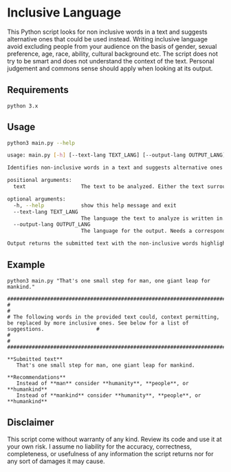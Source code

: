 # Inclusive Language

This Python script looks for non inclusive words in a text and suggests alternative ones that could be used instead. Writing inclusive language avoid excluding people from your audience on the basis of gender, sexual preference, age, race, ability, cultural background etc. The script does not try to be smart and does not understand the context of the text. Personal judgement and commons sense should apply when looking at its output. 

## Requirements
`python 3.x`

## Usage
```bash
python3 main.py --help

usage: main.py [-h] [--text-lang TEXT_LANG] [--output-lang OUTPUT_LANG] text

Identifies non-inclusive words in a text and suggests alternative ones that could be used instead.

positional arguments:
  text                  The text to be analyzed. Either the text surrounded by quotes or the path to a file.

optional arguments:
  -h, --help            show this help message and exit
  --text-lang TEXT_LANG
                        The language the text to analyze is written in. Needs a corresponding glossary under /glossaries. Defaults to "en"
  --output-lang OUTPUT_LANG
                        The language for the output. Needs a corresponding translation file under /languages. Defaults to "en"

Output returns the submitted text with the non-inclusive words highlighted and alternative suggestions for each word. Returned status code is 1 if there are suggestions, 0 otherwise.
```

## Example
```
python3 main.py "That's one small step for man, one giant leap for mankind."

################################################################################################################################################################
#                                                                                                                                                              #
# The following words in the provided text could, context permitting, be replaced by more inclusive ones. See below for a list of suggestions.                 #
#                                                                                                                                                              #
################################################################################################################################################################

**Submitted text**
   That's one small step for man, one giant leap for mankind.

**Recommendations**
   Instead of **man** consider **humanity**, **people**, or **humankind**
   Instead of **mankind** consider **humanity**, **people**, or **humankind**
```

## Disclaimer
This script come without warranty of any kind. Review its code and use it at your own risk. 
I assume no liability for the accuracy, correctness, completeness, or usefulness of any information the script returns nor for any sort of damages it may cause.